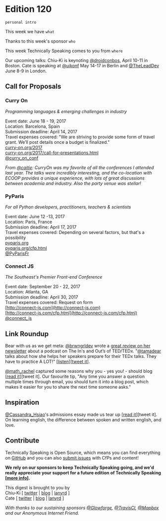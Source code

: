 # Edition 120

`personal intro`

This week we have `what`

Thanks to this week's sponsor `who`

This week Technically Speaking comes to you from `where`

Our upcoming talks: Chiu-Ki is keynoting [@droidconbos](http://twitter.com/droidconbos), April 10-11 in Boston. Cate is speaking at [@uikonf](http://twitter.com/uikonf) May 14-17 in Berlin and [@TheLeadDev](http://twitter.com/theleaddev) June 8-9 in London.


## Call for Proposals

### Curry On  
*Programming languages & emerging challenges in industry*  

Event date: June 18 - 19, 2017  
Location: Barcelona, Spain  
Submission deadline: April 14, 2017  
Travel expenses covered: "We are striving to provide some form of travel grant. We’ll post details once a budget is finalized."  
[curry-on.org/2017](http://curry-on.org/2017)  
[curry-on.org/2017/call-for-presentations.html](http://www.curry-on.org/2017/call-for-presentations.html)  
[@curry_on_conf](https://twitter.com/curry_on_conf)  

*From [@caitie](https://twitter.com/caitie): CurryOn was my favorite of all the conferences I attended last year.  The talks were incredibly interesting, and the co-location with ECOOP provides a unique experience, with lots of great discussions between academia and industry.  Also the party venue was stellar!*

### PyParis

*For all Python developers, practitioners, teachers & scientists*

Event date: June 12 -13, 2017  
Location: Paris, France  
Submission deadline: April 17, 2017  
Travel expenses covered: Depending on several factors, but that's a possibility  
[pyparis.org](http://pyparis.org/)  
[pyparis.org/cfp.html](http://pyparis.org/cfp.html)  
[@PyParisFr](http://twitter.com/PyParisFr)


### Connect JS
*The Southeast's Premier Front-end Conference*

Event date: September 20 - 22, 2017  
Location: Atlanta, GA  
Submission deadline: April 30, 2017  
Travel expenses covered: Request on form  
[http://connect-js.com](http://connect-js.com)  
[http://connect-js.com/cfp.html](http://connect-js.com/cfp.html)  
[@connect_js](https://twitter.com/connect_js)


## Link Roundup

Bear with us as we get meta: [@brwngrldev](https://twitter.com/brwngrldev) wrote a  [great review on her newsletter](https://tinyletter.com/brwngrldev/letters/brwngrldev-march-2017) about a podcast on The In's and Out’s of TED/TEDx. "[@tamadear](https://twitter.com/tamadear) talks about how she helps her speakers prepare for their TEDx talks. They have to practice A LOT!" [[listen](https://thespeakerlab.com/tamsen-webster/)][[tweet it](https://twitter.com/home?status=The%20In's%20And%20Out's%20of%20TED/TEDx%20with%20%40tamadear%20https%3A//thespeakerlab.com/tamsen-webster/%20via%20%40techspeakdigest)].

[@math_rachel](http://twitter.com/math_rachel) captured some reasons why you - yes you! - should blog [[read it](http://www.fast.ai/2017/04/06/alternatives/)][tweet it]. Our favourite tip, "Any time you answer a question multiple times through email, you should turn it into a blog post, which makes it easier for you to share the next time someone asks."

## Inspiration

[@Cassandra_Hsiao](http://twitter.com/Cassandra_Hsiao)'s admissions essay made us tear up [[read it](http://afterschool.my/news/72793-2/)][tweet it]. On learning english, the difference between spoken and written english, and love. 

## Contribute

Technically Speaking is Open Source, which means you can find everything on [GitHub](https://github.com/catehstn/technically-speaking/) and you can also [submit issues](https://github.com/catehstn/technically-speaking/issues/new) with CfPs and content!

**We rely on our sponsors to keep Technically Speaking going, and we'd really appreciate your support for a future edition of Technically Speaking [[more info](http://www.techspeak.email/sponsorship/)].**  


This digest is brought to you by  
Chiu-Ki [ [twitter](https://twitter.com/chiuki) | [blog](http://blog.sqisland.com/) | [lanyrd](http://lanyrd.com/profile/chiuki/) ]  
Cate [ [twitter](https://twitter.com/catehstn) | [blog](http://www.cate.blog/) | [lanyrd](http://lanyrd.com/profile/catehstn/) ]

*With thanks to our sustaining sponsors [@Glowforge](http://twitter.com/glowforge), [@TravisCI](http://twitter.com/travisci), [@Mapbox](http://twitter.com/mapbox) and our Anonymous Internet Friend.*
